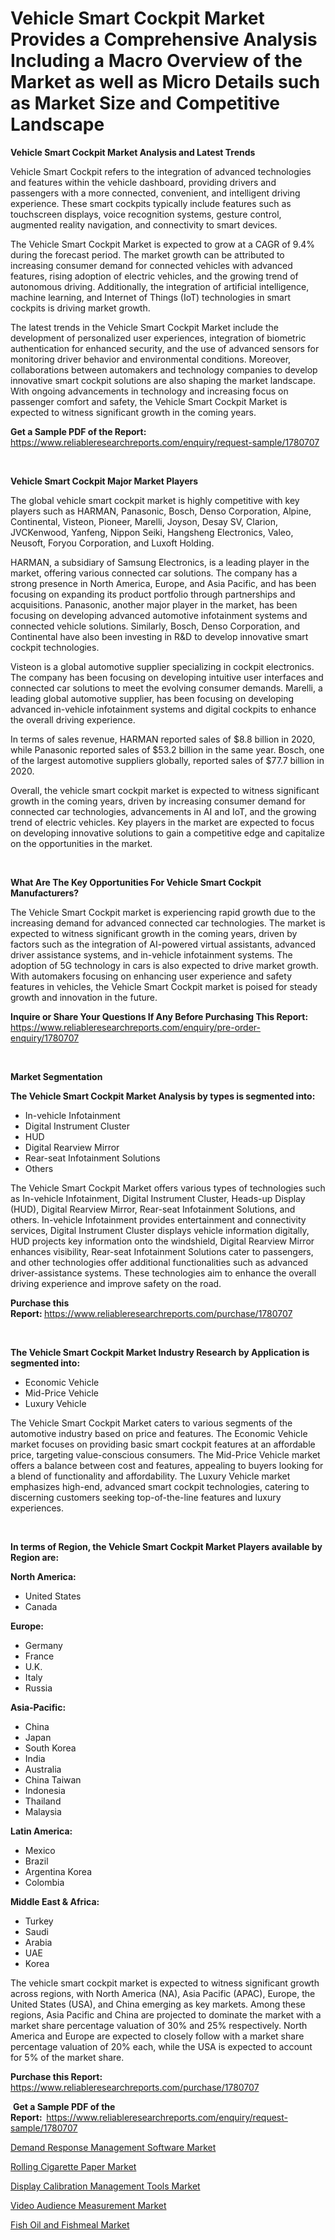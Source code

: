 <p><h1>Vehicle Smart Cockpit Market Provides a Comprehensive Analysis Including a Macro Overview of the Market as well as Micro Details such as Market Size and Competitive Landscape</h1></p><p><strong>Vehicle Smart Cockpit Market Analysis and Latest Trends</strong></p>
<p><p>Vehicle Smart Cockpit refers to the integration of advanced technologies and features within the vehicle dashboard, providing drivers and passengers with a more connected, convenient, and intelligent driving experience. These smart cockpits typically include features such as touchscreen displays, voice recognition systems, gesture control, augmented reality navigation, and connectivity to smart devices.</p><p>The Vehicle Smart Cockpit Market is expected to grow at a CAGR of 9.4% during the forecast period. The market growth can be attributed to increasing consumer demand for connected vehicles with advanced features, rising adoption of electric vehicles, and the growing trend of autonomous driving. Additionally, the integration of artificial intelligence, machine learning, and Internet of Things (IoT) technologies in smart cockpits is driving market growth.</p><p>The latest trends in the Vehicle Smart Cockpit Market include the development of personalized user experiences, integration of biometric authentication for enhanced security, and the use of advanced sensors for monitoring driver behavior and environmental conditions. Moreover, collaborations between automakers and technology companies to develop innovative smart cockpit solutions are also shaping the market landscape. With ongoing advancements in technology and increasing focus on passenger comfort and safety, the Vehicle Smart Cockpit Market is expected to witness significant growth in the coming years.</p></p>
<p><strong>Get a Sample PDF of the Report:&nbsp;</strong> <a href="https://www.reliableresearchreports.com/enquiry/request-sample/1780707">https://www.reliableresearchreports.com/enquiry/request-sample/1780707</a></p>
<p>&nbsp;</p>
<p><strong>Vehicle Smart Cockpit Major Market Players</strong></p>
<p><p>The global vehicle smart cockpit market is highly competitive with key players such as HARMAN, Panasonic, Bosch, Denso Corporation, Alpine, Continental, Visteon, Pioneer, Marelli, Joyson, Desay SV, Clarion, JVCKenwood, Yanfeng, Nippon Seiki, Hangsheng Electronics, Valeo, Neusoft, Foryou Corporation, and Luxoft Holding. </p><p>HARMAN, a subsidiary of Samsung Electronics, is a leading player in the market, offering various connected car solutions. The company has a strong presence in North America, Europe, and Asia Pacific, and has been focusing on expanding its product portfolio through partnerships and acquisitions. Panasonic, another major player in the market, has been focusing on developing advanced automotive infotainment systems and connected vehicle solutions. Similarly, Bosch, Denso Corporation, and Continental have also been investing in R&D to develop innovative smart cockpit technologies.</p><p>Visteon is a global automotive supplier specializing in cockpit electronics. The company has been focusing on developing intuitive user interfaces and connected car solutions to meet the evolving consumer demands. Marelli, a leading global automotive supplier, has been focusing on developing advanced in-vehicle infotainment systems and digital cockpits to enhance the overall driving experience.</p><p>In terms of sales revenue, HARMAN reported sales of $8.8 billion in 2020, while Panasonic reported sales of $53.2 billion in the same year. Bosch, one of the largest automotive suppliers globally, reported sales of $77.7 billion in 2020.</p><p>Overall, the vehicle smart cockpit market is expected to witness significant growth in the coming years, driven by increasing consumer demand for connected car technologies, advancements in AI and IoT, and the growing trend of electric vehicles. Key players in the market are expected to focus on developing innovative solutions to gain a competitive edge and capitalize on the opportunities in the market.</p></p>
<p>&nbsp;</p>
<p><strong>What Are The Key Opportunities For Vehicle Smart Cockpit Manufacturers?</strong></p>
<p><p>The Vehicle Smart Cockpit market is experiencing rapid growth due to the increasing demand for advanced connected car technologies. The market is expected to witness significant growth in the coming years, driven by factors such as the integration of AI-powered virtual assistants, advanced driver assistance systems, and in-vehicle infotainment systems. The adoption of 5G technology in cars is also expected to drive market growth. With automakers focusing on enhancing user experience and safety features in vehicles, the Vehicle Smart Cockpit market is poised for steady growth and innovation in the future.</p></p>
<p><strong>Inquire or Share Your Questions If Any Before Purchasing This Report:</strong> <a href="https://www.reliableresearchreports.com/enquiry/pre-order-enquiry/1780707">https://www.reliableresearchreports.com/enquiry/pre-order-enquiry/1780707</a></p>
<p>&nbsp;</p>
<p><strong>Market Segmentation</strong></p>
<p><strong>The Vehicle Smart Cockpit Market Analysis by types is segmented into:</strong></p>
<p><ul><li>In-vehicle Infotainment</li><li>Digital Instrument Cluster</li><li>HUD</li><li>Digital Rearview Mirror</li><li>Rear-seat Infotainment Solutions</li><li>Others</li></ul></p>
<p><p>The Vehicle Smart Cockpit Market offers various types of technologies such as In-vehicle Infotainment, Digital Instrument Cluster, Heads-up Display (HUD), Digital Rearview Mirror, Rear-seat Infotainment Solutions, and others. In-vehicle Infotainment provides entertainment and connectivity services, Digital Instrument Cluster displays vehicle information digitally, HUD projects key information onto the windshield, Digital Rearview Mirror enhances visibility, Rear-seat Infotainment Solutions cater to passengers, and other technologies offer additional functionalities such as advanced driver-assistance systems. These technologies aim to enhance the overall driving experience and improve safety on the road.</p></p>
<p><strong>Purchase this Report:&nbsp;</strong><a href="https://www.reliableresearchreports.com/purchase/1780707">https://www.reliableresearchreports.com/purchase/1780707</a></p>
<p>&nbsp;</p>
<p><strong>The Vehicle Smart Cockpit Market Industry Research by Application is segmented into:</strong></p>
<p><ul><li>Economic Vehicle</li><li>Mid-Price Vehicle</li><li>Luxury Vehicle</li></ul></p>
<p><p>The Vehicle Smart Cockpit Market caters to various segments of the automotive industry based on price and features. The Economic Vehicle market focuses on providing basic smart cockpit features at an affordable price, targeting value-conscious consumers. The Mid-Price Vehicle market offers a balance between cost and features, appealing to buyers looking for a blend of functionality and affordability. The Luxury Vehicle market emphasizes high-end, advanced smart cockpit technologies, catering to discerning customers seeking top-of-the-line features and luxury experiences.</p></p>
<p>&nbsp;</p>
<p><strong>In terms of Region, the Vehicle Smart Cockpit Market Players available by Region are:</strong></p>
<p>
    <p> <strong> North America: </strong>
        <ul>
            <li>United States</li>
            <li>Canada</li>
        </ul>
        </p> 
    <p> <strong> Europe: </strong>
        <ul>
            <li>Germany</li>
            <li>France</li>
            <li>U.K.</li>
            <li>Italy</li>
            <li>Russia</li>
        </ul>
        </p> 
    <p> <strong> Asia-Pacific: </strong>
        <ul>
            <li>China</li>
            <li>Japan</li>
            <li>South Korea</li>
            <li>India</li>
            <li>Australia</li>
            <li>China Taiwan</li>
            <li>Indonesia</li>
            <li>Thailand</li>
            <li>Malaysia</li>
        </ul>
        </p> 
    <p> <strong> Latin America: </strong>
        <ul>
            <li>Mexico</li>
            <li>Brazil</li>
            <li>Argentina Korea</li>
            <li>Colombia</li>
        </ul>
        </p> 
    <p> <strong> Middle East & Africa: </strong>
        <ul>
            <li>Turkey</li>
            <li>Saudi</li>
            <li>Arabia</li>
            <li>UAE</li>
            <li>Korea</li>
        </ul>
    </p>
    </p>
<p><p>The vehicle smart cockpit market is expected to witness significant growth across regions, with North America (NA), Asia Pacific (APAC), Europe, the United States (USA), and China emerging as key markets. Among these regions, Asia Pacific and China are projected to dominate the market with a market share percentage valuation of 30% and 25% respectively. North America and Europe are expected to closely follow with a market share percentage valuation of 20% each, while the USA is expected to account for 5% of the market share.</p></p>
<p><strong>Purchase this Report: </strong><a href="https://www.reliableresearchreports.com/purchase/1780707">https://www.reliableresearchreports.com/purchase/1780707</a></p>
<p>&nbsp;<strong>Get a Sample PDF of the Report:&nbsp;&nbsp;</strong><a href="https://www.reliableresearchreports.com/enquiry/request-sample/1780707">https://www.reliableresearchreports.com/enquiry/request-sample/1780707</a></p>
<p><strong></strong></p>
<p><p><a href="https://medium.com/@paulmcglynn6456/decoding-demand-response-management-software-market-metrics-market-share-trends-and-growth-2a203015d7ff">Demand Response Management Software Market</a></p><p><a href="https://github.com/luckyshygirl/Market-Research-Report-List-3/blob/main/rolling-cigarette-paper-market.md">Rolling Cigarette Paper Market</a></p><p><a href="https://medium.com/@joanacasper19/display-calibration-management-tools-market-comprehensive-assessment-by-type-application-and-3fb357b957bc">Display Calibration Management Tools Market</a></p><p><a href="https://medium.com/@joanacasper19/video-audience-measurement-market-outlook-industry-overview-and-forecast-2024-to-2031-39dc5c16a6a9">Video Audience Measurement Market</a></p><p><a href="https://github.com/markusgodoy/Market-Research-Report-List-2/blob/main/fish-oil-and-fishmeal-market.md">Fish Oil and Fishmeal Market</a></p></p>